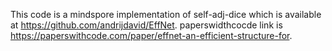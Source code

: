 This code is a mindspore implementation of self-adj-dice which is available at https://github.com/andrijdavid/EffNet.
paperswidthcocde link is https://paperswithcode.com/paper/effnet-an-efficient-structure-for.